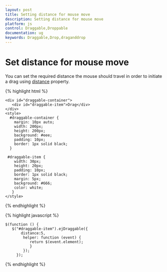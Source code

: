 ```yaml
---
layout: post
title: Setting distance for mouse move 
description: Setting distance for mouse move
platform: js
control: Draggable,Droppable
documentation: ug
keywords: Draggable,Drop,draganddrop
---
```


# Set distance for mouse move

You can set the required distance the mouse should travel in order to initiate a drag using [distance](https://help.syncfusion.com/api/js/ejdraggable#members:distance) property.

{% highlight html %}

    <div id="draggable-container">
       <div id="draggable-item">Drag</div>
    </div>
    <style>
      #draggable-container {
        margin: 10px auto;
        width: 200px;
        height: 200px;
        background: #eee;
        padding: 10px;
        border: 1px solid black;
      }

     #draggable-item {
        width: 30px;
        height: 20px;
        padding: 10px;
        border: 1px solid black;
        margin: 5px;
        background: #666;
        color: white;
       }
    </style> 
 
{% endhighlight %}

{% highlight javascript %}

    $(function () {
	   $("#draggable-item").ejDraggable({
	       distance:5,
	        helper: function (event) {
	           return $(event.element);
               }
			});
         }); 

{% endhighlight %}